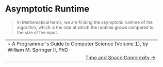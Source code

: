 # Asymptotic Runtime

> In Mathematical terms, we are finding the asymptotic runtime of the algorithm, which is the rate at which the runtime grows compared to the size of the input.

<table>
  <td width="50%">
    ~ A Programmer's Guide to Computer Science (Volume 1), by William M. Springer II, PhD
  </td>
  </tr>
    <td width="50%" align="right">
      <a href="./time-and-space-complexity/README.md">Time and Space Complexity -></a>
    </td>
  </tr>
</table>
